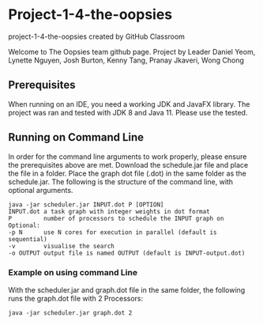 # Project-1-4-the-oopsies
project-1-4-the-oopsies created by GitHub Classroom

Welcome to The Oopsies team github page.
Project by Leader Daniel Yeom, Lynette Nguyen, Josh Burton, Kenny Tang, Pranay Jkaveri, Wong Chong

## Prerequisites
When running on an IDE, you need a working JDK and JavaFX library. The project was ran and tested with JDK 8 and Java 11. Please use the tested.

## Running on Command Line
In order for the command line arguments to work properly, please ensure the prerequisites above are met.
Download the schedule.jar file and place the file in a folder. Place the graph dot file (.dot) in the same folder as the schedule.jar.
The following is the structure of the command line, with optional arguments.
```
java -jar scheduler.jar INPUT.dot P [OPTION]
INPUT.dot a task graph with integer weights in dot format
P         number of processors to schedule the INPUT graph on
Optional:
-p N      use N cores for execution in parallel (default is sequential)
-v        visualise the search
-o OUTPUT output file is named OUTPUT (default is INPUT-output.dot)  
```
### Example on using command Line
With the scheduler.jar and graph.dot file in the same folder, the following runs the graph.dot file with 2 Processors:
```
java -jar scheduler.jar graph.dot 2

```


